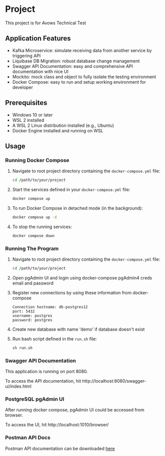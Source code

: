 # Project

This project is for Avows Technical Test

## Application Features
 
- Kafka Microservice: simulate receiving data from another service by triggering API
- Liquibase DB Migration: robust database change management
- Swagger API Documentation: easy and comprehensive API documentation with nice UI
- Mockito: mock class and object to fully isolate the testing environment
- Docker Compose: easy to run and setup working environment for developer

## Prerequisites

- Windows 10 or later
- WSL 2 installed
- A WSL 2 Linux distribution installed (e.g., Ubuntu)
- Docker Engine installed and running on WSL

## Usage

### Running Docker Compose

1. Navigate to root project directory containing the `docker-compose.yml` file:

    ```bash
    cd /path/to/your/project
    ```

2. Start the services defined in your `docker-compose.yml` file:

    ```bash
    docker compose up
    ```

3. To run Docker Compose in detached mode (in the background):

    ```bash
    docker compose up -d
    ```

4. To stop the running services:

    ```bash
    docker compose down
    ```

### Running The Program

1. Navigate to root project directory containing the `docker-compose.yml` file:

    ```bash
    cd /path/to/your/project
    ```

2. Open pgAdmin UI and login using docker-compose pgAdmin4 creds email and password

3. Register new connections by using these information from docker-compose

    ```
    Connection hostname: db-postgres12
    port: 5432
    username: postgres
    password: postgres
    ```

4. Create new database with name 'demo' if database doesn't exist

5. Run bash script defined in the `run.sh` file:

    ```bash
    sh run.sh
    ```

### Swagger API Documentation

This application is running on port 8080.

To access the API documentation, hit http://localhost:8080/swagger-ui/index.html

### PostgreSQL pgAdmin UI

After running docker compose, pgAdmin UI could be accessed from browser.

To access the UI, hit http://localhost:1010/browser/

### Postman API Docs

Postman API documentation can be downloaded [here](/avows-betest-api.postman_collection.json)
